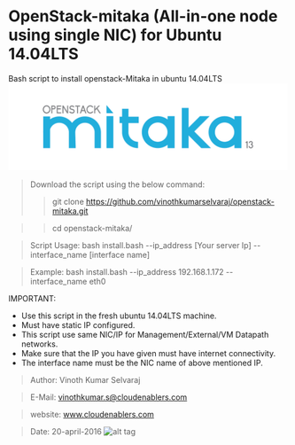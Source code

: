 # OpenStack-mitaka (All-in-one node using single NIC) for Ubuntu 14.04LTS
Bash script to install openstack-Mitaka in ubuntu 14.04LTS
![alt tag](https://github.com/CloudenablersPvtLtd/openstack-setup/blob/mitaka/openstack-mitaka/mitaka_configration/openstack-mitaka-logo.png)
>Download the script using the below command:
>>git clone https://github.com/vinothkumarselvaraj/openstack-mitaka.git

>>cd openstack-mitaka/

>Script Usage: bash install.bash --ip_address [Your server Ip] --interface_name [interface name]

>Example: bash install.bash --ip_address 192.168.1.172 --interface_name eth0

IMPORTANT:
  - Use this script in the fresh ubuntu 14.04LTS machine.
  - Must have static IP configured.
  - This script use same NIC/IP for Management/External/VM Datapath networks.
  - Make sure that the IP you have given must have internet connectivity.
  - The interface name must be the NIC name of above mentioned IP.

> Author: Vinoth Kumar Selvaraj

> E-Mail: vinothkumar.s@cloudenablers.com

> website: www.cloudenablers.com

> Date: 20-april-2016 ![alt tag](https://github.com/vinothkumarselvaraj/openstack-mitaka/blob/master/mitaka_configration/logo-splash.png)
